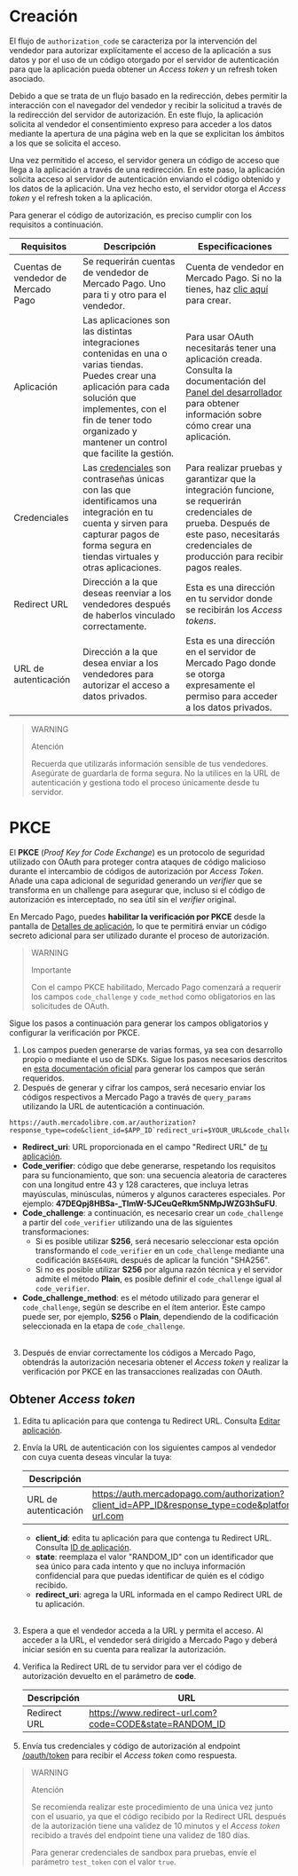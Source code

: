 # Creación
 
El flujo de `authorization_code` se caracteriza por la intervención del vendedor para autorizar explícitamente el acceso de la aplicación a sus datos y por el uso de un código otorgado por el servidor de autenticación para que la aplicación pueda obtener un _Access token_ y un refresh token asociado.
 
Debido a que se trata de un flujo basado en la redirección, debes permitir la interacción con el navegador del vendedor y recibir la solicitud a través de la redirección del servidor de autorización. En este flujo, la aplicación solicita al vendedor el consentimiento expreso para acceder a los datos mediante la apertura de una página web en la que se explicitan los ámbitos a los que se solicita el acceso.
  
Una vez permitido el acceso, el servidor genera un código de acceso que llega a la aplicación a través de una redirección. En este paso, la aplicación solicita acceso al servidor de autenticación enviando el código obtenido y los datos de la aplicación. Una vez hecho esto, el servidor otorga el _Access token_ y el refresh token a la aplicación.
 
Para generar el código de autorización, es preciso cumplir con los requisitos a continuación.
 
| Requisitos | Descripción | Especificaciones |
| --- | --- | --- |
| Cuentas de vendedor de Mercado Pago | Se requerirán cuentas de vendedor de Mercado Pago. Uno para ti y otro para el vendedor. | Cuenta de vendedor en Mercado Pago. Si no la tienes, haz [clic aquí](https://www.mercadopago[FAKER][URL][DOMAIN]/hub/registration/landing) para crear. |
| Aplicación | Las aplicaciones son las distintas integraciones contenidas en una o varias tiendas. Puedes crear una aplicación para cada solución que implementes, con el fin de tener todo organizado y mantener un control que facilite la gestión. | Para usar OAuth necesitarás tener una aplicación creada. Consulta la documentación del [Panel del desarrollador](/developers/es/guides/additional-content/your-integrations/introduction) para obtener información sobre cómo crear una aplicación. |
| Credenciales | Las [credenciales](/developers/es/guides/additional-content/your-integrations/credentials) son contraseñas únicas con las que identificamos una integración en tu cuenta y sirven para capturar pagos de forma segura en tiendas virtuales y otras aplicaciones. | Para realizar pruebas y garantizar que la integración funcione, se requerirán credenciales de prueba. Después de este paso, necesitarás credenciales de producción para recibir pagos reales. |
| Redirect URL | Dirección a la que deseas reenviar a los vendedores después de haberlos vinculado correctamente. | Esta es una dirección en tu servidor donde se recibirán los _Access tokens_. |
| URL de autenticación | Dirección a la que desea enviar a los vendedores para autorizar el acceso a datos privados. | Esta es una dirección en el servidor de Mercado Pago donde se otorga expresamente el permiso para acceder a los datos privados. |
 
> WARNING
>
> Atención
>
> Recuerda que utilizarás información sensible de tus vendedores. Asegúrate de guardarla de forma segura. No la utilices en la URL de autenticación y gestiona todo el proceso únicamente desde tu servidor.

# PKCE

El **PKCE** (_Proof Key for Code Exchange_) es un protocolo de seguridad utilizado con OAuth para proteger contra ataques de código malicioso durante el intercambio de códigos de autorización por _Access Token_. Añade una capa adicional de seguridad generando un _verifier_ que se transforma en un challenge para asegurar que, incluso si el código de autorización es interceptado, no sea útil sin el _verifier_ original.

En Mercado Pago, puedes **habilitar la verificación por PKCE** desde la pantalla de [Detalles de aplicación](/developers/es/docs/your-integrations/application-details), lo que te permitirá enviar un código secreto adicional para ser utilizado durante el proceso de autorización.

> WARNING
>
> Importante
>
> Con el campo PKCE habilitado, Mercado Pago comenzará a requerir los campos `code_challenge` y `code_method` como obligatorios en las solicitudes de OAuth.

Sigue los pasos a continuación para generar los campos obligatorios y configurar la verificación por PKCE.

1. Los campos pueden generarse de varias formas, ya sea con desarrollo propio o mediante el uso de SDKs. Sigue los pasos necesarios descritos en [esta documentación oficial](https://datatracker.ietf.org/doc/html/rfc7636#section-4) para generar los campos que serán requeridos.
2. Después de generar y cifrar los campos, será necesario enviar los códigos respectivos a Mercado Pago a través de `query_params` utilizando la URL de autenticación a continuación.

```URL
https://auth.mercadolibre.com.ar/authorization?response_type=code&client_id=$APP_ID`redirect_uri=$YOUR_URL&code_challenge=$CODE_CHALLENGE&code_challenge_method=$CODE_METHOD
```

- **Redirect_uri**: URL proporcionada en el campo "Redirect URL" de [tu aplicación](/developers/es/guides/additional-content/your-integrations/application-details).
- **Code_verifier**: código que debe generarse, respetando los requisitos para su funcionamiento, que son: una secuencia aleatoria de caracteres con una longitud entre 43 y 128 caracteres, que incluya letras mayúsculas, minúsculas, números y algunos caracteres especiales. Por ejemplo: **47DEQpj8HBSa-_TImW-5JCeuQeRkm5NMpJWZG3hSuFU**.
- **Code_challenge**: a continuación, es necesario crear un `code_challenge` a partir del `code_verifier` utilizando una de las siguientes transformaciones:
  - Si es posible utilizar **S256**, será necesario seleccionar esta opción transformando el `code_verifier` en un `code_challenge` mediante una codificación `BASE64URL` después de aplicar la función "SHA256".
  - Si no es posible utilizar **S256** por alguna razón técnica y el servidor admite el método **Plain**, es posible definir el `code_challenge` igual al `code_verifier`.
- **Code_challenge_method**: es el método utilizado para generar el `code_challenge`, según se describe en el ítem anterior. Este campo puede ser, por ejemplo, **S256** o **Plain**, dependiendo de la codificación seleccionada en la etapa de `code_challenge`. <br><br>

3. Después de enviar correctamente los códigos a Mercado Pago, obtendrás la autorización necesaria obtener el _Access token_ y realizar la verificación por PKCE en las transacciones realizadas con OAuth.

## Obtener _Access token_
 
1. Edita tu aplicación para que contenga tu Redirect URL. Consulta [Editar aplicación](/developers/es/guides/additional-content/your-integrations/application-details).
2. Envía la URL de autenticación con los siguientes campos al vendedor con cuya cuenta deseas vincular  la tuya:

   |Descripción|URL| 
   |---|---|
   | URL de autenticación | https://auth.mercadopago.com/authorization?client_id=APP_ID&response_type=code&platform_id=mp&state=RANDOM_ID&redirect_uri=https://www.redirect-url.com |
 
     * **client_id**: edita tu aplicación para que contenga tu Redirect  URL. Consulta [ID de aplicación](/developers/es/guides/additional-content/your-integrations/application-details).
     * **state**: reemplaza el valor "RANDOM_ID" con un identificador que sea único para cada intento y que no incluya información confidencial para que puedas identificar de quién es el código recibido.
     * **redirect_uri**: agrega la URL informada en el campo Redirect URL de tu aplicación.
     <br/>
 
3. Espera a que el vendedor acceda a la URL y permita el acceso. Al acceder a la URL, el vendedor será dirigido a Mercado Pago y deberá iniciar sesión en su cuenta para realizar la autorización.
4. Verifica la Redirect URL de tu servidor para ver el código de autorización devuelto en el parámetro de **code**.

   |Descripción|URL|
   |---|---|
   | Redirect URL | https://www.redirect-url.com?code=CODE&state=RANDOM_ID |
 
5. Envía tus credenciales y código de autorización al endpoint [/oauth/token](/developers/es/reference/oauth/_oauth_token/post) para recibir el _Access token_ como respuesta.
 
> WARNING
>
> Atención
>
> Se recomienda realizar este procedimiento de una única vez junto con el usuario, ya que el código recibido por la Redirect URL después de la autorización tiene una validez de 10 minutos y el _Access token_ recibido a través del endpoint tiene una validez de 180 días.
>
> Para generar credenciales de sandbox para pruebas, envíe el parámetro `test_token` con el valor `true`.
